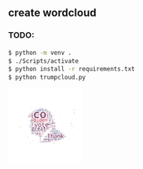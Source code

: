 ## create wordcloud

### TODO:
```sh
$ python -m venv .
$ ./Scripts/activate
$ python install -r requirements.txt
$ python trumpcloud.py
```

<p float="left">
<img src="./content/Figure_1.png" width="30%" height="30%" alt="trumpcloud Screen">
</p>